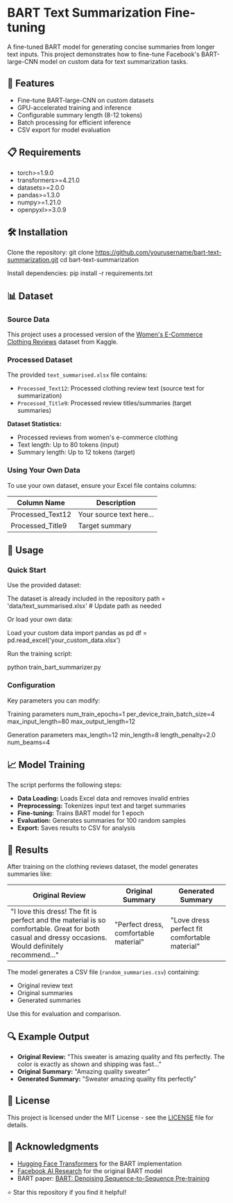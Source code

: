 # BART Text Summarization Fine-tuning

A fine-tuned BART model for generating concise summaries from longer text inputs. This project demonstrates how to fine-tune Facebook's BART-large-CNN model on custom data for text summarization tasks.

## 🚀 Features

- Fine-tune BART-large-CNN on custom datasets
- GPU-accelerated training and inference
- Configurable summary length (8-12 tokens)
- Batch processing for efficient inference
- CSV export for model evaluation

## 📋 Requirements

- torch>=1.9.0
- transformers>=4.21.0
- datasets>=2.0.0
- pandas>=1.3.0
- numpy>=1.21.0
- openpyxl>=3.0.9

## 🛠️ Installation

Clone the repository:
git clone https://github.com/yourusername/bart-text-summarization.git
cd bart-text-summarization

Install dependencies:
pip install -r requirements.txt


## 📊 Dataset

### Source Data

This project uses a processed version of the [Women's E-Commerce Clothing Reviews](https://www.kaggle.com/datasets/nicapotato/womens-ecommerce-clothing-reviews/version/1) dataset from Kaggle.

### Processed Dataset

The provided `text_summarised.xlsx` file contains:

- `Processed_Text12`: Processed clothing review text (source text for summarization)
- `Processed_Title9`: Processed review titles/summaries (target summaries)

**Dataset Statistics:**

- Processed reviews from women's e-commerce clothing
- Text length: Up to 80 tokens (input)
- Summary length: Up to 12 tokens (target)

### Using Your Own Data

To use your own dataset, ensure your Excel file contains columns:

| Column Name         | Description                      |
|---------------------|---------------------------------|
| Processed_Text12    | Your source text here...         |
| Processed_Title9    | Target summary                   |

## 🔧 Usage

### Quick Start

Use the provided dataset:

The dataset is already included in the repository
path = 'data/text_summarised.xlsx' # Update path as needed


Or load your own data:

Load your custom data
import pandas as pd
df = pd.read_excel('your_custom_data.xlsx')


Run the training script:

python train_bart_summarizer.py


### Configuration

Key parameters you can modify:

Training parameters
num_train_epochs=1
per_device_train_batch_size=4
max_input_length=80
max_output_length=12

Generation parameters
max_length=12
min_length=8
length_penalty=2.0
num_beams=4


## 📈 Model Training

The script performs the following steps:

- **Data Loading:** Loads Excel data and removes invalid entries
- **Preprocessing:** Tokenizes input text and target summaries
- **Fine-tuning:** Trains BART model for 1 epoch
- **Evaluation:** Generates summaries for 100 random samples
- **Export:** Saves results to CSV for analysis

## 🎯 Results

After training on the clothing reviews dataset, the model generates summaries like:

| Original Review                                                                                      | Original Summary               | Generated Summary                   |
|----------------------------------------------------------------------------------------------------|-------------------------------|-----------------------------------|
| "I love this dress! The fit is perfect and the material is so comfortable. Great for both casual and dressy occasions. Would definitely recommend..." | "Perfect dress, comfortable material" | "Love dress perfect fit comfortable material" |

The model generates a CSV file (`random_summaries.csv`) containing:

- Original review text
- Original summaries
- Generated summaries

Use this for evaluation and comparison.

## 🔍 Example Output

- **Original Review:** "This sweater is amazing quality and fits perfectly. The color is exactly as shown and shipping was fast..."
- **Original Summary:** "Amazing quality sweater"
- **Generated Summary:** "Sweater amazing quality fits perfectly"

## 📝 License

This project is licensed under the MIT License - see the [LICENSE](https://claude.ai/chat/LICENSE) file for details.

## 🙏 Acknowledgments

- [Hugging Face Transformers](https://huggingface.co/transformers/) for the BART implementation
- [Facebook AI Research](https://github.com/pytorch/fairseq) for the original BART model
- BART paper: [BART: Denoising Sequence-to-Sequence Pre-training](https://arxiv.org/abs/1910.13461)


⭐ Star this repository if you find it helpful!

